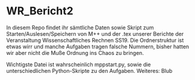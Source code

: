 # WR_Bericht2

In diesem Repo findet ihr sämtliche Daten sowie Skript zum Starten/Auslesen/Speichern von M++ und der .tex unserer Berichte der Veranstaltung Wissenschaftliches Rechnen SS19.
Die Ordnerstruktur ist etwas wirr und manche Aufgaben tragen falsche Nummern, bisher hatten wir aber nicht die Muße Ordnung ins Chaos zu bringen.

Wichtigste Datei ist wahrscheinlich mppstart.py, sowie die unterschiedlichen Python-Skripte zu den Aufgaben.
Weiteres: Blub
